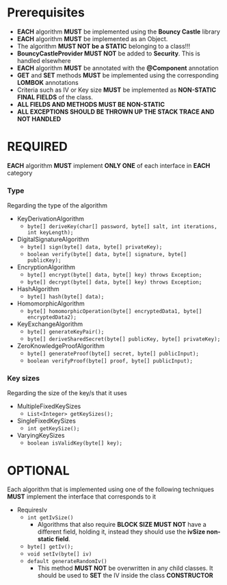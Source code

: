 # Prerequisites
- **EACH** algorithm **MUST** be implemented using the **Bouncy Castle** library
- **EACH** algorithm **MUST** be implemented as an Object.
- The algorithm **MUST NOT be a STATIC** belonging to a class!!!
- **BouncyCastleProvider MUST NOT** be added to **Security**. This is handled elsewhere 
- **EACH** algorithm **MUST** be annotated with the **@Component** annotation
- **GET** and **SET** methods **MUST** be implemented using the corresponding **LOMBOK** annotations
- Criteria such as IV or Key size **MUST** be implemented as **NON-STATIC FINAL FIELDS** of the class.
- **ALL FIELDS AND METHODS MUST BE NON-STATIC**
- **ALL EXCEPTIONS SHOULD BE THROWN UP THE STACK TRACE AND NOT HANDLED**

# REQUIRED
**EACH** algorithm **MUST** implement **ONLY ONE** of each interface in **EACH** category
### Type
Regarding the type of the algorithm
- KeyDerivationAlgorithm
  - `byte[] deriveKey(char[] password, byte[] salt, int iterations, int keyLength);`
- DigitalSignatureAlgorithm
  - `byte[] sign(byte[] data, byte[] privateKey);`
  - `boolean verify(byte[] data, byte[] signature, byte[] publicKey);`
- EncryptionAlgorithm
  - `byte[] encrypt(byte[] data, byte[] key) throws Exception;`
  - `byte[] decrypt(byte[] data, byte[] key) throws Exception;`
- HashAlgorithm
  - `byte[] hash(byte[] data);`
- HomomorphicAlgorithm
  - `byte[] homomorphicOperation(byte[] encryptedData1, byte[] encryptedData2);`
- KeyExchangeAlgorithm
  - `byte[] generateKeyPair();`
  - `byte[] deriveSharedSecret(byte[] publicKey, byte[] privateKey);`
- ZeroKnowledgeProofAlgorithm
  - `byte[] generateProof(byte[] secret, byte[] publicInput);`
  - `boolean verifyProof(byte[] proof, byte[] publicInput);`

### Key sizes
Regarding the size of the key/s that it uses
- MultipleFixedKeySizes 
  - `List<Integer> getKeySizes();`
- SingleFixedKeySizes   
  - `int getKeySize();`
- VaryingKeySizes       
  - `boolean isValidKey(byte[] key);`

# OPTIONAL
Each algorithm that is implemented using one of the following techniques **MUST** implement the interface that corresponds to it
- RequiresIv
  - `int getIvSize()`
    - Algorithms that also require **BLOCK SIZE MUST NOT** have a different field, holding it, instead they should use the **ivSize non-static field**.
  - `byte[] getIv();`
  - `void setIv(byte[] iv)`
  - `default generateRandomIv()`
    - This method **MUST NOT** be overwritten in any child classes. It should be used to **SET** the IV inside the class **CONSTRUCTOR**
